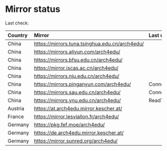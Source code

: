 <script src="./time.js"></script>
# Mirror status
Last check: <script type="text/javascript">localize(1678738864.3375328);</script>

|Country|Mirror|Last update|
|:------|:-----|:----------|
|China|https://mirrors.tuna.tsinghua.edu.cn/arch4edu/|<script type="text/javascript">localize(1678689344);</script>|
|China|https://mirrors.aliyun.com/arch4edu/|<script type="text/javascript">localize(1678645896);</script>|
|China|https://mirrors.bfsu.edu.cn/arch4edu/|<script type="text/javascript">localize(1678689344);</script>|
|China|https://mirror.iscas.ac.cn/arch4edu/|<script type="text/javascript">localize(1678689344);</script>|
|China|https://mirrors.nju.edu.cn/arch4edu/|<script type="text/javascript">localize(1678689344);</script>|
|China|https://mirrors.pinganyun.com/arch4edu/|ConnectionError|
|China|https://mirrors.sau.edu.cn/arch4edu/|ConnectionError|
|China|https://mirrors.ynu.edu.cn/arch4edu/|ReadTimeout|
|Austria|https://at.arch4edu.mirror.kescher.at/|<script type="text/javascript">localize(1678689344);</script>|
|France|https://mirror.lesviallon.fr/arch4edu/|<script type="text/javascript">localize(1678689344);</script>|
|Germany|https://pkg.fef.moe/arch4edu/|<script type="text/javascript">localize(1678689344);</script>|
|Germany|https://de.arch4edu.mirror.kescher.at/|<script type="text/javascript">localize(1678689344);</script>|
|Germany|https://mirror.sunred.org/arch4edu/|<script type="text/javascript">localize(1678689344);</script>|

<script src="./tablefilter/tablefilter.js"></script>
<script src="./table.js"></script>